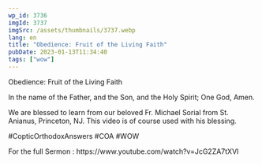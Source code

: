 ```yaml
---
wp_id: 3736
imgId: 3737
imgSrc: /assets/thumbnails/3737.webp
lang: en
title: "Obedience: Fruit of the Living Faith"
pubDate: 2023-01-13T11:34:40
tags: ["wow"]
---
```


<!-- page: 6 -->

<p>Obedience: Fruit of the Living Faith</p>
<p>In the name of the Father, and the Son, and the Holy Spirit; One God, Amen.</p>
<p>We are blessed to learn from our beloved Fr. Michael Sorial from St. Anianus, Princeton, NJ. This video is of course used with his blessing.</p>
<p>#CopticOrthodoxAnswers #COA #WOW</p>
<p>For the full Sermon : https://www.youtube.com/watch?v=JcG2ZA7tXVI</p>
